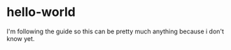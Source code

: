 # hello-world
I'm following the guide so this can be pretty much anything because i don't know yet.

